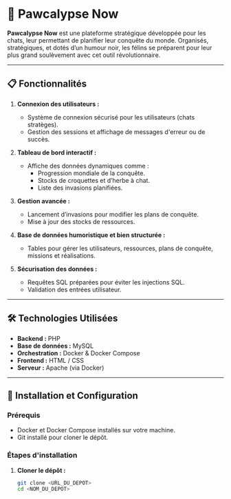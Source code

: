 # 🐾 Pawcalypse Now

**Pawcalypse Now** est une plateforme stratégique développée pour les chats, leur permettant de planifier leur conquête du monde. Organisés, stratégiques, et dotés d’un humour noir, les félins se préparent pour leur plus grand soulèvement avec cet outil révolutionnaire.

---

## 📋 Fonctionnalités

1. **Connexion des utilisateurs :**  
   - Système de connexion sécurisé pour les utilisateurs (chats stratèges).
   - Gestion des sessions et affichage de messages d'erreur ou de succès.

2. **Tableau de bord interactif :**  
   - Affiche des données dynamiques comme :  
     - Progression mondiale de la conquête.  
     - Stocks de croquettes et d’herbe à chat.  
     - Liste des invasions planifiées.  

3. **Gestion avancée :**  
   - Lancement d’invasions pour modifier les plans de conquête.  
   - Mise à jour des stocks de ressources.  

4. **Base de données humoristique et bien structurée :**  
   - Tables pour gérer les utilisateurs, ressources, plans de conquête, missions et réalisations.

5. **Sécurisation des données :**  
   - Requêtes SQL préparées pour éviter les injections SQL.  
   - Validation des entrées utilisateur.

---

## 🛠️ Technologies Utilisées

- **Backend :** PHP  
- **Base de données :** MySQL  
- **Orchestration :** Docker & Docker Compose  
- **Frontend :** HTML / CSS  
- **Serveur :** Apache (via Docker)  

---

## 🚀 Installation et Configuration

### **Prérequis**
- Docker et Docker Compose installés sur votre machine.
- Git installé pour cloner le dépôt.

### **Étapes d'installation**

1. **Cloner le dépôt :**
   ```bash
   git clone <URL_DU_DEPOT>
   cd <NOM_DU_DEPOT>
